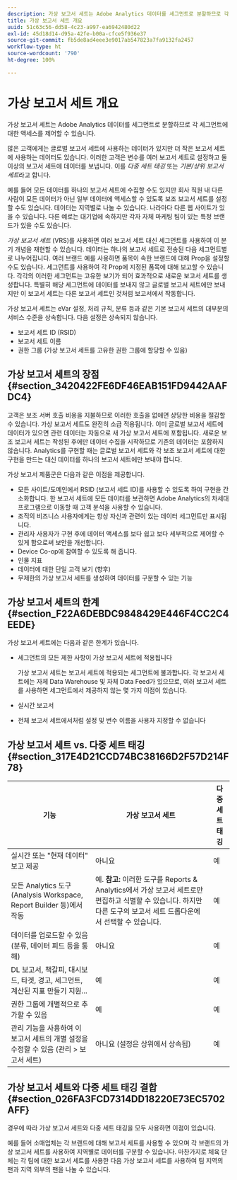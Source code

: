 ```yaml
---
description: 가상 보고서 세트는 Adobe Analytics 데이터를 세그먼트로 분할하므로 각 세그먼트에 대한 액세스를 제어할 수 있습니다.
title: 가상 보고서 세트 개요
uuid: 51c63c56-dd58-4c23-a997-ea6942480d22
exl-id: 45d18d14-d95a-42fe-b00a-cfce5f936e37
source-git-commit: fb5de8ad4eee3e9017ab547823a7fa9132fa2457
workflow-type: ht
source-wordcount: '790'
ht-degree: 100%

---
```


# 가상 보고서 세트 개요

가상 보고서 세트는 Adobe Analytics 데이터를 세그먼트로 분할하므로 각 세그먼트에 대한 액세스를 제어할 수 있습니다.

많은 고객에게는 글로벌 보고서 세트에 사용하는 데이터가 있지만 더 작은 보고서 세트에 사용하는 데이터도 있습니다. 이러한 고객은 변수를 여러 보고서 세트로 설정하고 둘 이상의 보고서 세트에 데이터를 보냅니다. 이를 *다중 세트 태깅* 또는 *기본/상위 보고서 세트*&#x200B;라고 합니다.

예를 들어 모든 데이터를 하나의 보고서 세트에 수집할 수도 있지만 회사 직원 내 다른 사람이 모든 데이터가 아닌 일부 데이터에 액세스할 수 있도록 보조 보고서 세트를 설정할 수도 있습니다. 데이터는 지역별로 나눌 수 있습니다. 나라마다 다른 웹 사이트가 있을 수 있습니다. 다른 예로는 대기업에 속하지만 각자 자체 마케팅 팀이 있는 특정 브랜드가 있을 수도 있습니다.

*가상 보고서 세트* (VRS)를 사용하면 여러 보고서 세트 대신 세그먼트를 사용하여 이 분기 개념을 재현할 수 있습니다. 데이터는 하나의 보고서 세트로 전송된 다음 세그먼트별로 나누어집니다. 여러 브랜드 예를 사용하면 품목이 속한 브랜드에 대해 Prop을 설정할 수도 있습니다. 세그먼트를 사용하여 각 Prop에 지정된 품목에 대해 보고할 수 있습니다. 각각의 이러한 세그먼트는 고유한 보기가 되어 효과적으로 새로운 보고서 세트를 생성합니다. 특별히 해당 세그먼트에 데이터를 보내지 않고 글로벌 보고서 세트에만 보내지만 이 보고서 세트는 다른 보고서 세트인 것처럼 보고서에서 작동합니다.

가상 보고서 세트는 eVar 설정, 처리 규칙, 분류 등과 같은 기본 보고서 세트의 대부분의 서비스 수준을 상속합니다. 다음 설정은 상속되지 않습니다.

* 보고서 세트 ID (RSID)
* 보고서 세트 이름
* 권한 그룹 (가상 보고서 세트를 고유한 권한 그룹에 할당할 수 있음)

## 가상 보고서 세트의 장점 {#section_3420422FE6DF46EAB151FD9442AAFDC4}

고객은 보조 서버 호출 비용을 지불하므로 이러한 호출을 없애면 상당한 비용을 절감할 수 있습니다. 가상 보고서 세트도 완전히 소급 적용됩니다. 이미 글로벌 보고서 세트에 데이터가 있으면 관련 데이터는 자동으로 새 가상 보고서 세트에 포함됩니다. 새로운 보조 보고서 세트는 작성된 후에만 데이터 수집을 시작하므로 기존의 데이터는 포함하지 않습니다. Analytics를 구현할 때는 글로벌 보고서 세트와 각 보조 보고서 세트에 대한 구현을 만드는 대신 데이터를 하나의 보고서 세트에만 보내야 합니다.

가상 보고서 제품군은 다음과 같은 이점을 제공합니다.

* 모든 사이트/도메인에서 RSID (보고서 세트 ID)를 사용할 수 있도록 하여 구현을 간소화합니다. 한 보고서 세트에 모든 데이터를 보관하면 Adobe Analytics의 차세대 프로그램으로 이동할 때 고객 분석을 사용할 수 있습니다.
* 조직의 비즈니스 사용자에게는 항상 자신과 관련이 있는 데이터 세그먼트만 표시됩니다.
* 관리자 사용자가 구현 후에 데이터 액세스를 보다 쉽고 보다 세부적으로 제어할 수 있게 함으로써 보안을 개선합니다.
* Device Co-op에 참여할 수 있도록 해 줍니다.
* 인물 지표
* 데이터에 대한 단일 고객 보기 (향후)
* 무제한의 가상 보고서 세트를 생성하여 데이터를 구분할 수 있는 기능

## 가상 보고서 세트의 한계 {#section_F22A6DEBDC9848429E446F4CC2C4EEDE}

가상 보고서 세트에는 다음과 같은 한계가 있습니다.

* 세그먼트의 모든 제한 사항이 가상 보고서 세트에 적용됩니다

   가상 보고서 세트는 보고서 세트에 적용되는 세그먼트에 불과합니다. 각 보고서 세트에는 자체 Data Warehouse 및 자체 Data Feed가 있으므로, 여러 보고서 세트를 사용하면 세그먼트에서 제공하지 않는 몇 가지 이점이 있습니다.
* 실시간 보고서
* 전체 보고서 세트에서처럼 설정 및 변수 이름을 사용자 지정할 수 없습니다

## 가상 보고서 세트 vs. 다중 세트 태깅 {#section_317E4D21CCD74BC38166D2F57D214F78}

| 기능 | 가상 보고서 세트 | 다중 세트 태깅 |
|--- |--- |--- |
| 실시간 또는 &quot;현재 데이터&quot; 보고 제공 | 아니요 | 예 |
| 모든 Analytics 도구 (Analysis Workspace, Report Builder 등)에서 작동 | 예. **참고:** 이러한 도구를 Reports &amp; Analytics에서 가상 보고서 세트로만 편집하고 식별할 수 있습니다. 하지만 다른 도구의 보고서 세트 드롭다운에서 선택할 수 있습니다. | 예 |
| 데이터를 업로드할 수 있음 (분류, 데이터 피드 등을 통해) | 아니요 | 예 |
| DL 보고서, 책갈피, 대시보드, 타겟, 경고, 세그먼트, 계산된 지표 만들기 지원... | 예 | 예 |
| 권한 그룹에 개별적으로 추가할 수 있음 | 예 | 예 |
| 관리 기능을 사용하여 이 보고서 세트의 개별 설정을 수정할 수 있음 (관리 > 보고서 세트) | 아니요 (설정은 상위에서 상속됨) | 예 |

## 가상 보고서 세트와 다중 세트 태깅 결합 {#section_026FA3FCD7314DD18220E73EC5702AFF}

경우에 따라 가상 보고서 세트와 다중 세트 태깅을 모두 사용하면 이점이 있습니다.

예를 들어 소매업체는 각 브랜드에 대해 보고서 세트를 사용할 수 있으며 각 브랜드의 가상 보고서 세트를 사용하여 지역별로 데이터를 구분할 수 있습니다. 마찬가지로 체육 단체는 각 팀에 대한 보고서 세트를 사용한 다음 가상 보고서 세트를 사용하여 팀 지역의 팬과 지역 외부의 팬을 나눌 수 있습니다.
